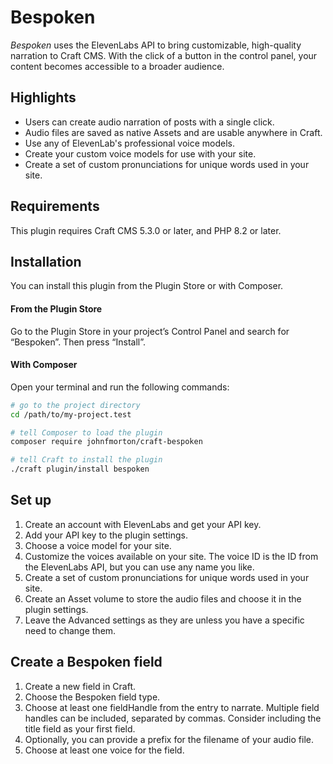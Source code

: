 # Bespoken

_Bespoken_ uses the ElevenLabs API to bring customizable, high-quality narration to Craft CMS. With the click of a button in the control panel, your content becomes accessible to a broader audience. 

## Highlights

* Users can create audio narration of posts with a single click.
* Audio files are saved as native Assets and are usable anywhere in Craft.
* Use any of ElevenLab's professional voice models.
* Create your custom voice models for use with your site.
* Create a set of custom pronunciations for unique words used in your site.

## Requirements

This plugin requires Craft CMS 5.3.0 or later, and PHP 8.2 or later.

## Installation

You can install this plugin from the Plugin Store or with Composer.

#### From the Plugin Store

Go to the Plugin Store in your project’s Control Panel and search for “Bespoken”. Then press “Install”.

#### With Composer

Open your terminal and run the following commands:

```bash
# go to the project directory
cd /path/to/my-project.test

# tell Composer to load the plugin
composer require johnfmorton/craft-bespoken

# tell Craft to install the plugin
./craft plugin/install bespoken
```

## Set up

1. Create an account with ElevenLabs and get your API key.
2. Add your API key to the plugin settings.
3. Choose a voice model for your site.
4. Customize the voices available on your site. The voice ID is the ID from the ElevenLabs API, but you can use any name you like.
5. Create a set of custom pronunciations for unique words used in your site.
6. Create an Asset volume to store the audio files and choose it in the plugin settings.
7. Leave the Advanced settings as they are unless you have a specific need to change them.

## Create a Bespoken field

1. Create a new field in Craft.
2. Choose the Bespoken field type.
3. Choose at least one fieldHandle from the entry to narrate. Multiple field handles can be included, separated by commas. Consider including the title field as your first field.
4. Optionally, you can provide a prefix for the filename of your audio file.
5. Choose at least one voice for the field. 